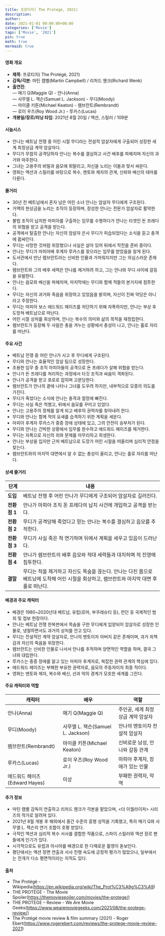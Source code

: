 ```yaml
---
title: 프로티지( The Protégé, 2021)
description: 
author: 
date: 2021-01-01 00:00:00+00:00
categories: ['Movie']
tags: ['Movie', '2021']
pin: true
math: true
mermaid: true
---
```

#### 영화 개요

- **제목**: 프로티지( The Protégé, 2021)  
- **감독/각본**: 마틴 캠벨(Martin Campbell) / 리처드 웬크(Richard Wenk)  
- **출연진**:  
  — 매기 Q(Maggie Q) - 안나(Anna)  
  — 사무엘 L. 잭슨(Samuel L. Jackson) - 무디(Moody)  
  — 마이클 키튼(Michael Keaton) - 렘브란트(Rembrandt)  
  — 로이 우즈(Roy Wood Jr.) - 루카스(Lucas)  
- **개봉일/장르/러닝 타임**: 2021년 8월 20일 / 액션, 스릴러 / 109분  

#### 시놉시스

- 안나는 베트남 전쟁 중 어린 시절 무디라는 전설적 암살자에게 구출되어 성장한 세계 최정상급 계약 암살자다.  
- 무디가 무참히 공격당하자 안나는 복수를 결심하고 사건 배후를 파헤치며 자신의 과거와 마주한다.  
- 그녀는 고용주의 비밀과 음모에 휘말리고, 자신을 노리는 이들과 맞서 싸운다.  
- 영화는 액션과 스릴러를 바탕으로 복수, 멘토와 제자의 관계, 신뢰와 배신의 테마를 다룬다.  

#### 줄거리

- 30년 전 베트남에서 혼자 남은 어린 소녀 안나는 암살자 무디에게 구조된다.  
- 거액의 현상금을 노리는 조직이 등장하며, 장성한 안나는 전문가 암살자로 활약한다.  
- 불법 조직이 납치한 마피아를 구출하는 임무를 수행하다가 안나는 타겟인 돈 프레다의 위협을 받고 공격을 받는다.  
- 공격에서 탈출한 안나는 자신의 암살자 은사 무디가 피습되었다는 소식을 듣고 충격에 휩싸인다.  
- 무디는 사망한 것처럼 위장했으나 사실은 살아 있어 뒤에서 작전을 준비 중이다.  
- 안나는 무디가 마피아배 후계자 루카스를 찾으라는 임무를 받았음을 알게 된다.  
- 도서관에서 만난 렘브란트라는 신비한 인물과 가까워지지만 그는 의심스러운 존재다.  
- 렘브란트와 그의 배후 세력은 안나를 제거하려 하고, 그는 안나와 무디 사이에 갈등을 유발한다.  
- 안나는 음모와 배신을 파헤치며, 마지막에는 무디와 함께 적들의 본거지에 침투한다.  
- 무디는 자신의 과거와 죽음을 위장하고 있었음을 밝히며, 자신이 진짜 악당은 아니라고 주장한다.  
- 무디는 마피아 보스 에드워드 헤이즈를 처단하기 위해 자폭하지만, 안나는 부상 후 도망쳐 베트남으로 떠난다.  
- 어린 시절 상처를 회상하며, 안나는 복수의 의미와 삶의 목적을 재정립한다.  
- 렘브란트가 등장해 두 사람은 총을 겨누는 상황에서 총성이 나고, 안나는 홀로 자리를 떠난다.  

#### 주요 사건

- 베트남 전쟁 중 어린 안나가 사고 후 무디에게 구조된다.  
- 무디와 안나는 효율적인 암살 팀으로 성장한다.  
- 조용한 임무 중 조직 마피아들의 공격으로 돈 프레다가 살해 위협을 받는다.  
- 안나가 돈 프레다를 처리하는 과정에서 타깃 조직과 싸움이 격화된다.  
- 안나가 공격을 받고 포로로 잡히며 고문당한다.  
- 렘브란트가 안나의 곁에 나타나 그녀를 도우려 하지만, 내부적으로 모종의 의도를 가진다.  
- 무디가 죽었다는 소식에 안나는 충격과 절망에 빠진다.  
- 무디는 사실 죽은 척했고, 뒤에서 음모를 꾸미고 있었다.  
- 안나는 고용주의 정체를 알게 되고 배후의 권력자를 찾아내려 한다.  
- 무디와 안나는 함께 적의 요새를 습격하기 위한 계획을 세운다.  
- 마피아 후계자 루카스가 중증 장애 상태에 있고, 그의 안전이 승부처가 된다.  
- 무디와 안나는 긴박한 상황에서 임무를 완수하고 에드워드 헤이즈를 제거한다.  
- 무디는 자폭으로 자신의 죄와 문제를 마무리하고 희생한다.  
- 안나는 부상을 입지만 근처 베트남으로 도망가 어린 시절을 떠올리며 심리적 안정을 찾는다.  
- 렘브란트와의 마지막 대면에서 알 수 없는 총성이 울리고, 안나는 홀로 자리를 떠난다.  

#### 상세 줄거리

| **단계**   | **내용**                                                                                          |
|------------|--------------------------------------------------------------------------------------------------|
| **도입**    | 베트남 전쟁 후 어린 안나가 무디에게 구조되어 암살자로 길러진다.                                    |
| **전환점 1** | 안나가 마피아 조직 돈 프레다의 납치 사건에 개입하고 공격을 받는다.                                |
| **전환점 2** | 무디가 공격당해 죽었다고 믿는 안나는 복수를 결심하고 음모를 추적한다.                            |
| **전환점 3** | 무디가 사실 죽은 척 연기하며 뒤에서 계획을 세우고 있음이 드러난다.                              |
| **전환점 4** | 안나가 렘브란트의 배후 음모와 적대 세력들과 대치하며 적 진영에 침투한다.                          |
| **결말**    | 무디는 적을 제거하고 자신도 목숨을 끊는다. 안나는 다친 몸으로 베트남에 도착해 어린 시절을 회상하고, 렘브란트와 마지막 대면 후 홀로 떠난다. |

#### 배경과 주요 캐릭터

- 배경은 1980~2020년대 베트남, 유럽(로마, 부쿠레슈티 등), 런던 등 국제적인 범죄 및 첩보 현장이다.  
- 안나는 베트남 전쟁 한복판에서 목숨을 구한 무디에게 입양되어 암살자로 성장한 인물로, 냉철하면서도 과거의 상처를 안고 있다.  
- 무디는 전설적인 계약 암살자로, 안나의 멘토이자 아버지 같은 존재이며, 과거 죄책감과 자신의 죽음을 위장한다.  
- 렘브란트는 신비한 인물로 나서서 안나를 추적하며 양면적인 역할을 하며, 결국 그녀와 대립한다.  
- 루카스는 중증 장애를 앓고 있는 마피아 후계자로, 복잡한 권력 관계의 핵심에 있다.  
- 에드워드 헤이즈는 부패한 부유한 권력자로, 음모의 주동자이자 최종 적이다.  
- 영화는 멘토와 제자, 복수와 배신, 선과 악의 경계가 모호한 세계를 그린다.  

#### 주요 캐릭터와 역할

| **캐릭터**   | **배우**            | **역할**                           |
|--------------|---------------------|----------------------------------|
| 안나(Anna)     | 매기 Q(Maggie Q)     | 주인공, 세계 최정상급 계약 암살자        |
| 무디(Moody)    | 사무엘 L. 잭슨(Samuel L. Jackson)  | 안나의 멘토이자 전설적 암살자           |
| 렘브란트(Rembrandt) | 마이클 키튼(Michael Keaton)   | 신비로운 남성, 안나와 갈등 관계          |
| 루카스(Lucas)   | 로이 우즈(Roy Wood Jr.)    | 마피아 후계자, 장애가 있는 인물          |
| 에드워드 헤이즈(Edward Hayes) | 미상                | 부패한 권력자, 악역                    |

#### 추가 정보

- 마틴 캠벨 감독이 연출하고 리처드 웬크가 각본을 맡았으며, <더 이퀄라이저> 시리즈의 작가로 알려져 있다.  
- 2021년 8월 개봉 후 해외에서 중간 수준의 흥행 성적을 기록했고, 특히 매기 Q와 사무엘 L. 잭슨의 연기 조합이 호평 받았다.  
- 극적인 액션과 심리적 복수 서사를 결합한 작품으로, 스파이 스릴러와 액션 장르 팬들에게 인기가 있다.  
- 시각적으로도 유럽과 아시아를 배경으로 한 다채로운 촬영이 돋보인다.  
- 평단에서는 액션 장면 연출과 서사 진행 속도에 긍정적 평가가 많았으나, 일부에서는 전개가 다소 평면적이라는 지적도 있다.  

#### 출처

- The Protégé - Wikipedia(https://en.wikipedia.org/wiki/The_Prot%C3%A9g%C3%A9)  
- THE PROTEGE - The Movie Spoiler(https://themoviespoiler.com/movies/the-protege/)  
- THE PROTEGE – Review - We Are Movie Geeks(https://www.wearemoviegeeks.com/2021/08/the-protege-review/)  
- The Protégé movie review & film summary (2021) - Roger Ebert(https://www.rogerebert.com/reviews/the-protege-movie-review-2021)
